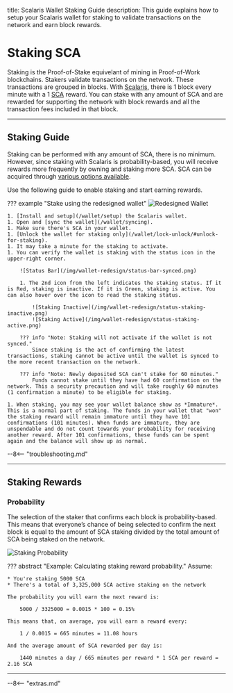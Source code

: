 title: Scalaris Wallet Staking Guide
description: This guide explains how to setup your Scalaris wallet for staking to validate transactions on the network and earn block rewards.


# Staking SCA
Staking is the Proof-of-Stake equivelant of mining in Proof-of-Work blockchains. Stakers validate transactions on the network. These transactions are grouped in blocks. With [Scalaris](/project/introduction), there is 1 block every minute with a 1 [SCA](/blockchain/introduction) reward. You can stake with any amount of SCA and are rewarded for supporting the network with block rewards and all the transaction fees included in that block.

---

## Staking Guide
Staking can be performed with any amount of SCA, there is no minimum. However, since staking with Scalaris is probability-based, you will receive rewards more frequently by owning and staking more SCA. SCA can be acquired through [various options available](/project/exchanges).

Use the following guide to enable staking and start earning rewards.

??? example "Stake using the redesigned wallet"
	![Redesigned Wallet](/img/wallet-redesign/wallet-redesign.png)

	1. [Install and setup](/wallet/setup) the Scalaris wallet.
	1. Open and [sync the wallet](/wallet/syncing).
	1. Make sure there's SCA in your wallet.
	1. [Unlock the wallet for staking only](/wallet/lock-unlock/#unlock-for-staking).
	1. It may take a minute for the staking to activate. 
	1. You can verify the wallet is staking with the status icon in the upper-right corner.

		![Status Bar](/img/wallet-redesign/status-bar-synced.png)

		1. The 2nd icon from the left indicates the staking status. If it is Red, staking is inactive. If it is Green, staking is active. You can also hover over the icon to read the staking status.

			![Staking Inactive](/img/wallet-redesign/status-staking-inactive.png)
			![Staking Active](/img/wallet-redesign/status-staking-active.png)

		??? info "Note: Staking will not activate if the wallet is not synced."
			Since staking is the act of confirming the latest transactions, staking cannot be active until the wallet is synced to the more recent transaction on the network.

		??? info "Note: Newly deposited SCA can't stake for 60 minutes."
			Funds cannot stake until they have had 60 confirmation on the network. This a security precaution and will take roughly 60 minutes (1 confirmation a minute) to be eligible for staking.

	1. When staking, you may see your wallet balance show as *Immature*. This is a normal part of staking. The funds in your wallet that "won" the staking reward will remain immature until they have 101 confirmations (101 minutes). When funds are immature, they are unspendable and do not count towards your probability for receiving another reward. After 101 confirmations, these funds can be spent again and the balance will show up as normal.

--8<-- "troubleshooting.md"

---

## Staking Rewards

### Probability
The selection of the staker that confirms each block is probability-based. This means that everyone’s chance of being selected to confirm the next block is equal to the amount of SCA staking divided by the total amount of SCA being staked on the network. 

![Staking Probability](/img/wallet/staking-probability.png)

??? abstract "Example: Calculating staking reward probability."
	Assume:

	* You're staking 5000 SCA
	* There's a total of 3,325,000 SCA active staking on the network

	The probability you will earn the next reward is: 

		5000 / 3325000 = 0.0015 * 100 = 0.15%

	This means that, on average, you will earn a reward every:

		1 / 0.0015 = 665 minutes = 11.08 hours

	And the average amount of SCA rewarded per day is:

		1440 minutes a day / 665 minutes per reward * 1 SCA per reward = 2.16 SCA

---

<!-- 
## Reward Calculator

There is a simple staking calculator at [block-node.info](https://block-node.info/blocknet_revenue1.php) built by Discord user @ishkb1 (thanks for all your work!)
 -->





<!-- 
- rewards
	- equation
	- calculator
		- how much
		- how often
-->
<!-- 
what are the cli commands to do the following on windows:
1) start wallet
2) close wallet
3) start syncing
4) get syncing status
5) encrypt wallet

-->












<script type="text/javascript">
// read instructions for related links in ../snippets/extras.md
var relatedLinks = [];
</script>

--8<-- "extras.md"





